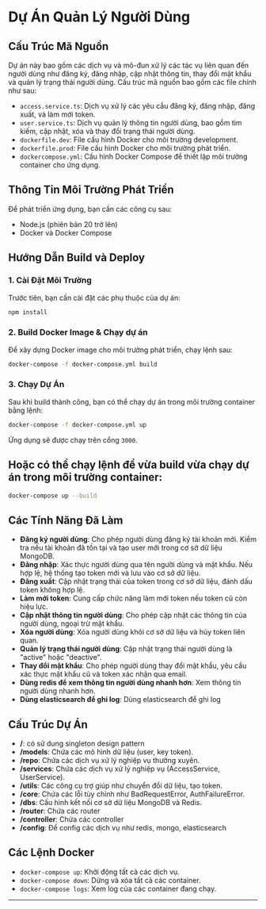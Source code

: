 
# Dự Án Quản Lý Người Dùng

## Cấu Trúc Mã Nguồn

Dự án này bao gồm các dịch vụ và mô-đun xử lý các tác vụ liên quan đến người dùng như đăng ký, đăng nhập, cập nhật thông tin, thay đổi mật khẩu và quản lý trạng thái người dùng. Cấu trúc mã nguồn bao gồm các file chính như sau:

- `access.service.ts`: Dịch vụ xử lý các yêu cầu đăng ký, đăng nhập, đăng xuất, và làm mới token.
- `user.service.ts`: Dịch vụ quản lý thông tin người dùng, bao gồm tìm kiếm, cập nhật, xóa và thay đổi trạng thái người dùng.
- `dockerfile.dev`: File cấu hình Docker cho môi trường development.
- `dockerfile.prod`: File cấu hình Docker cho môi trường phát triển.
- `dockercompose.yml`: Cấu hình Docker Compose để thiết lập môi trường container cho ứng dụng.

## Thông Tin Môi Trường Phát Triển
Để phát triển ứng dụng, bạn cần các công cụ sau:

- Node.js (phiên bản 20 trở lên)
- Docker và Docker Compose

## Hướng Dẫn Build và Deploy

### 1. Cài Đặt Môi Trường

Trước tiên, bạn cần cài đặt các phụ thuộc của dự án:

```bash
npm install
```

### 2. Build Docker Image & Chạy dự án

Để xây dựng Docker image cho môi trường phát triển, chạy lệnh sau:

```bash
docker-compose -f docker-compose.yml build
```

### 3. Chạy Dự Án

Sau khi build thành công, bạn có thể chạy dự án trong môi trường container bằng lệnh:

```bash
docker-compose -f docker-compose.yml up
```

Ứng dụng sẽ được chạy trên cổng `3000`.

## Hoặc có thể chạy lệnh để vừa build vừa chạy dự án trong môi trường container:
```bash
docker-compose up --build
```

## Các Tính Năng Đã Làm

- **Đăng ký người dùng**: Cho phép người dùng đăng ký tài khoản mới. Kiểm tra nếu tài khoản đã tồn tại và tạo user mới trong cơ sở dữ liệu MongoDB.
- **Đăng nhập**: Xác thực người dùng qua tên người dùng và mật khẩu. Nếu hợp lệ, hệ thống tạo token mới và lưu vào cơ sở dữ liệu.
- **Đăng xuất**: Cập nhật trạng thái của token trong cơ sở dữ liệu, đánh dấu token không hợp lệ.
- **Làm mới token**: Cung cấp chức năng làm mới token nếu token cũ còn hiệu lực.
- **Cập nhật thông tin người dùng**: Cho phép cập nhật các thông tin của người dùng, ngoại trừ mật khẩu.
- **Xóa người dùng**: Xóa người dùng khỏi cơ sở dữ liệu và hủy token liên quan.
- **Quản lý trạng thái người dùng**: Cập nhật trạng thái người dùng là "active" hoặc "deactive".
- **Thay đổi mật khẩu**: Cho phép người dùng thay đổi mật khẩu, yêu cầu xác thực mật khẩu cũ và token xác nhận qua email.
- **Dùng redis để xem thông tin người dùng nhanh hơn**: Xem thông tin người dùng nhanh hơn.
- **Dùng elasticsearch để ghi log**: Dùng elasticsearch để ghi log




## Cấu Trúc Dự Án

- **/**: có sử dung singleton design pattern
- **/models**: Chứa các mô hình dữ liệu (user, key token).
- **/repo**: Chứa các dịch vụ xử lý nghiệp vụ thường xuyên.
- **/services**: Chứa các dịch vụ xử lý nghiệp vụ (AccessService, UserService).
- **/utils**: Các công cụ trợ giúp như chuyển đổi dữ liệu, tạo token.
- **/core**: Chứa các lỗi tùy chỉnh như BadRequestError, AuthFailureError.
- **/dbs**: Cấu hình kết nối cơ sở dữ liệu MongoDB và Redis.
- **/router**: Chứa các router 
- **/controller**: Chứa các controller 
- **/config**: Để config các dịch vụ như redis, mongo, elasticsearch  



## Các Lệnh Docker

- `docker-compose up`: Khởi động tất cả các dịch vụ.
- `docker-compose down`: Dừng và xóa tất cả các container.
- `docker-compose logs`: Xem log của các container đang chạy.

---


